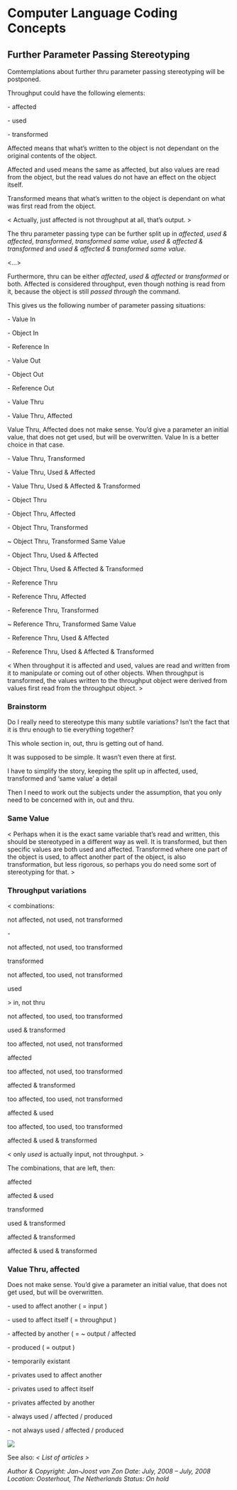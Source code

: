 ﻿Computer Language Coding Concepts
=================================

Further Parameter Passing Stereotyping
--------------------------------------

Comtemplations about further thru parameter passing stereotyping will be postponed.

Throughput could have the following elements:

\- affected

\- used

\- transformed

Affected means that what’s written to the object is not dependant on the original contents of the object.

Affected and used means the same as affected, but also values are read from the object, but the read values do not have an effect on the object itself.

Transformed means that what’s written to the object is dependant on what was first read from the object.

< Actually, just affected is not throughput at all, that’s output. >



The thru parameter passing type can be further split up in *affected*, *used & affected*, *transformed*, *transformed same value*, *used & affected & transformed* and *used & affected & transformed same value*.

<…>

Furthermore, thru can be either *affected*, *used & affected* or *transformed* or both. Affected is considered throughput, even though nothing is read from it, because the object is still *passed through* the command.

This gives us the following number of parameter passing situations:

\- Value In

\- Object In

\- Reference In

\- Value Out

\- Object Out

\- Reference Out

\- Value Thru

\- Value Thru, Affected

Value Thru, Affected does not make sense. You’d give a parameter an initial value, that does not get used, but will be overwritten. Value In is a better choice in that case.

\- Value Thru, Transformed

\- Value Thru, Used & Affected

\- Value Thru, Used & Affected & Transformed

\- Object Thru

\- Object Thru, Affected

\- Object Thru, Transformed

~ Object Thru, Transformed Same Value

\- Object Thru, Used & Affected

\- Object Thru, Used & Affected & Transformed

\- Reference Thru

\- Reference Thru, Affected

\- Reference Thru, Transformed

~ Reference Thru, Transformed Same Value

\- Reference Thru, Used & Affected

\- Reference Thru, Used & Affected & Transformed

< When throughput it is affected and used, values are read and written from it to manipulate or coming out of other objects. When throughput is transformed, the values written to the throughput object were derived from values first read from the throughput object. >
### **Brainstorm**
Do I really need to stereotype this many subtile variations? Isn’t the fact that it is thru enough to tie everything together?

This whole section in, out, thru is getting out of hand.

It was supposed to be simple. It wasn’t even there at first.

I have to simplify the story, keeping the split up in affected, used, transformed and ‘same value’ a detail

Then I need to work out the subjects under the assumption, that you only need to be concerned with in, out and thru.
### **Same Value**
< Perhaps when it is the exact same variable that’s read and written, this should be stereotyped in a different way as well. It is transformed, but then specific values are both used and affected. Transformed where one part of the object is used, to affect another part of the object, is also transformation, but less rigorous, so perhaps you do need some sort of stereotyping for that. >
### **Throughput variations**
< combinations:

not affected, not used, not transformed

\-

not affected, not used, too transformed

transformed

not affected, too used, not transformed

used

\> in, not thru

not affected, too used, too transformed

used & transformed

too affected, not used, not transformed

affected

too affected, not used, too transformed

affected & transformed

too affected, too used, not transformed

affected & used

too affected, too used, too transformed

affected & used & transformed

< only *used* is actually input, not throughput. >

The combinations, that are left, then:

affected

affected & used

transformed

used & transformed

affected & transformed

affected & used & transformed
### **Value Thru, affected**
Does not make sense. You’d give a parameter an initial value, that does not get used, but will be overwritten.




\- used to affect another ( = input )

\- used to affect itself ( = throughput )

\- affected by another ( = ~ output / affected

\- produced ( = output )

\- temporarily existant

\- privates used to affect another

\- privates used to affect itself

\- privates affected by another

\- always used / affected / produced

\- not always used / affected / produced


![](images/Further%20parameter%20passing%20stereotyping.001.png)

See also: *< List of articles >*


*Author & Copyright: Jan-Joost van Zon        Date: July, 2008 – July, 2008        Location: Oosterhout, The Netherlands        Status: On hold*

